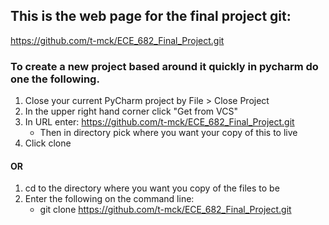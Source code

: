 ## This is the web page for the final project git:
https://github.com/t-mck/ECE_682_Final_Project.git

### To create a new project based around it quickly in pycharm do one the following.
1. Close your current PyCharm project by File > Close Project
2. In the upper right hand corner click "Get from VCS"
3. In URL enter: https://github.com/t-mck/ECE_682_Final_Project.git
   -  Then in directory pick where you want your copy of this to live
4. Click clone

#### OR
   
1. cd to the directory where you want you copy of the files to be
2. Enter the following on the command line:
   -  git clone https://github.com/t-mck/ECE_682_Final_Project.git


